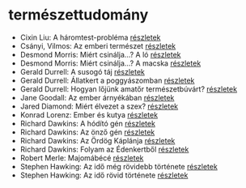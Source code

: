 # természettudomány

- Cixin Liu: A háromtest-probléma [részletek](../_details/Cixin%20Liu.md#id_1451)
- Csányi, Vilmos: Az emberi természet [részletek](../_details/Cs%C3%A1nyi%2C%20Vilmos.md#id_308)
- Desmond Morris: Miért csinálja…? A ló [részletek](../_details/Desmond%20Morris.md#id_416)
- Desmond Morris: Miért csinálja…? A macska [részletek](../_details/Desmond%20Morris.md#id_415)
- Gerald Durrell: A susogó táj [részletek](../_details/Gerald%20Durrell.md#id_871)
- Gerald Durrell: Állatkert a poggyászomban [részletek](../_details/Gerald%20Durrell.md#id_49)
- Gerald Durrell: Hogyan lőjünk amatőr természetbúvárt? [részletek](../_details/Gerald%20Durrell.md#id_869)
- Jane Goodall: Az ember árnyékában [részletek](../_details/Jane%20Goodall.md#id_402)
- Jared Diamond: Miért élvezet a szex? [részletek](../_details/Jared%20Diamond.md#id_908)
- Konrad Lorenz: Ember és kutya [részletek](../_details/Konrad%20Lorenz.md#id_474)
- Richard Dawkins: A hódító gén [részletek](../_details/Richard%20Dawkins.md#id_359)
- Richard Dawkins: Az önző gén [részletek](../_details/Richard%20Dawkins.md#id_360)
- Richard Dawkins: Az Ördög Káplánja [részletek](../_details/Richard%20Dawkins.md#id_361)
- Richard Dawkins: Folyam az Édenkertből [részletek](../_details/Richard%20Dawkins.md#id_362)
- Robert Merle: Majomábécé [részletek](../_details/Robert%20Merle.md#id_335)
- Stephen Hawking: Az idő még rövidebb története [részletek](../_details/Stephen%20Hawking.md#id_390)
- Stephen Hawking: Az idő rövid története [részletek](../_details/Stephen%20Hawking.md#id_1166)